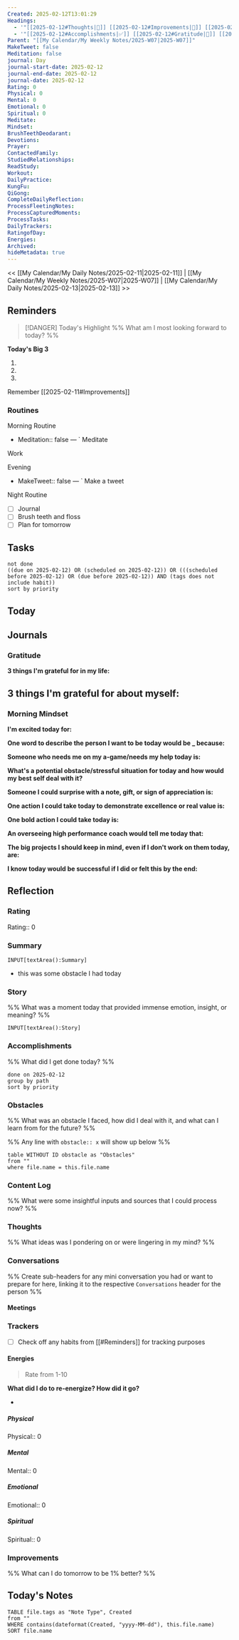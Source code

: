 ```yaml
---
Created: 2025-02-12T13:01:29
Headings:
  - '"[[2025-02-12#Thoughts|💭]] [[2025-02-12#Improvements|💪]] [[2025-02-12#Obstacles|🚧]]": '
  - '"[[2025-02-12#Accomplishments|✅]] [[2025-02-12#Gratitude|🙏]] [[2025-02-12#Content Log|📚]]": '
Parent: "[[My Calendar/My Weekly Notes/2025-W07|2025-W07]]"
MakeTweet: false
Meditation: false
journal: Day
journal-start-date: 2025-02-12
journal-end-date: 2025-02-12
journal-date: 2025-02-12
Rating: 0
Physical: 0
Mental: 0
Emotional: 0
Spiritual: 0
Meditate: 
Mindset: 
BrushTeethDeodarant: 
Devotions: 
Prayer: 
ContactedFamily: 
StudiedRelationships: 
ReadStudy: 
Workout: 
DailyPractice: 
KungFu: 
QiGong: 
CompleteDailyReflection: 
ProcessFleetingNotes: 
ProcessCapturedMoments: 
ProcessTasks: 
DailyTrackers: 
RatingofDay: 
Energies: 
Archived: 
hideMetadata: true
---
```


<< [[My Calendar/My Daily Notes/2025-02-11|2025-02-11]] | [[My Calendar/My Weekly Notes/2025-W07|2025-W07]] | [[My Calendar/My Daily Notes/2025-02-13|2025-02-13]] >>

## Reminders

> [!DANGER] Today's Highlight
> %% What am I most looking forward to today? %%

**Today's Big 3**

1. 
2. 
3. 

Remember [[2025-02-11#Improvements]]
### Routines

Morning Routine
- Meditation:: false — ` Meditate

Work

Evening
- MakeTweet:: false — ` Make a tweet

Night Routine
- [ ] Journal
- [ ] Brush teeth and floss
- [ ] Plan for tomorrow
## Tasks

```tasks
not done
((due on 2025-02-12) OR (scheduled on 2025-02-12)) OR (((scheduled before 2025-02-12) OR (due before 2025-02-12)) AND (tags does not include habit))
sort by priority
```

## Today

## Journals

### Gratitude

**3 things I'm grateful for in my life:**

**3 things I'm grateful for about myself:**
- 

### Morning Mindset

**I'm excited today for:**

**One word to describe the person I want to be today would be \_ because:**

**Someone who needs me on my a-game/needs my help today is:**

**What's a potential obstacle/stressful situation for today and how would my best self deal with it?**

**Someone I could surprise with a note, gift, or sign of appreciation is:**

**One action I could take today to demonstrate excellence or real value is:**

**One bold action I could take today is:**

**An overseeing high performance coach would tell me today that:**

**The big projects I should keep in mind, even if I don't work on them today, are:**

**I know today would be successful if I did or felt this by the end:**

## Reflection

### Rating

Rating:: 0

### Summary

`INPUT[textArea():Summary]`
- this was some obstacle I had today
### Story

%% What was a moment today that provided immense emotion, insight, or meaning? %%

`INPUT[textArea():Story]`

### Accomplishments

%% What did I get done today? %%

```tasks
done on 2025-02-12
group by path
sort by priority
```

### Obstacles
%% What was an obstacle I faced, how did I deal with it, and what can I learn from for the future? %%

%% Any line with `obstacle:: x` will show up below %%
```dataview
table WITHOUT ID obstacle as "Obstacles"
from ""
where file.name = this.file.name
```
### Content Log
%% What were some insightful inputs and sources that I could process now? %%

<!-- Deprecated query: #input or #inputCollection tag being removed. Replace with field:: type = "input" or "inputCollection"
```dataview
table Status, Links, Source
FROM  #input AND !"Hidden"
WHERE contains(dateformat(Created, "yyyy-MM-dd"), this.file.name)
SORT Created desc
``` -->
### Thoughts
%% What ideas was I pondering on or were lingering in my mind? %%
### Conversations
%% Create sub-headers for any mini conversation you had or want to prepare for here, linking it to the respective `Conversations` header for the person %%
#### Meetings

<!-- Deprecated query: #meeting tag being removed. Replace with field:: type = "meeting"
```dataview
TABLE Attendees, Summary
FROM #meeting AND !"Hidden"
WHERE contains(dateformat(MeetingDate, "yyyy-MM-dd"), this.file.name)
SORT Created asc
``` -->

### Trackers
- [ ] Check off any habits from [[#Reminders]] for tracking purposes

#### Energies

> Rate from 1-10

**What did I do to re-energize? How did it go?**

- 

##### Physical

Physical:: 0

##### Mental

Mental:: 0

##### Emotional

Emotional:: 0

##### Spiritual

Spiritual:: 0

### Improvements
%% What can I do tomorrow to be 1% better? %%

## Today's Notes

```dataview
TABLE file.tags as "Note Type", Created
from ""
WHERE contains(dateformat(Created, "yyyy-MM-dd"), this.file.name)
SORT file.name
```
